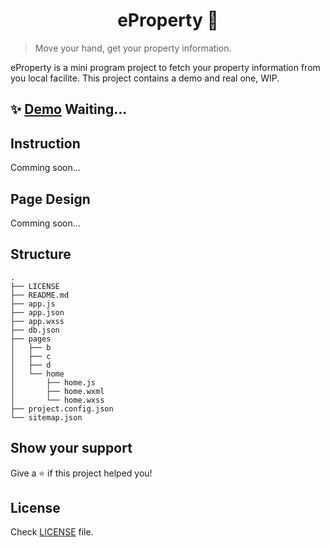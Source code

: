 <h1 align="center">eProperty 👋</h1>
<p>
</p>

> Move your hand, get your property information.


eProperty is a mini program project to fetch your property information from you local facilite. This project contains a demo and real one, WIP.


## ✨ [Demo](https://) Waiting...


## Instruction

Comming soon...


## Page Design

Comming soon...


## Structure

```console
.
├── LICENSE
├── README.md
├── app.js
├── app.json
├── app.wxss
├── db.json
├── pages
│   ├── b
│   ├── c
│   ├── d
│   └── home
│       ├── home.js
│       ├── home.wxml
│       └── home.wxss
├── project.config.json
└── sitemap.json

```


## Show your support

Give a ⭐️ if this project helped you!

## License

Check [LICENSE](https://github.com/i0Ek3/eProperty/blob/main/License) file.
